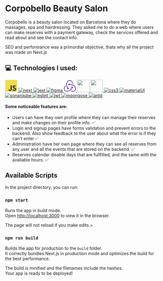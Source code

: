 # Corpobello Beauty Salon

Corpobello is a beauty salon located on Barcelona where they do massages, spa and hairdressing. 
They asked me to do a web where users can make reserves with a payment gateway, check the services offered and read about and see the contact info.

SEO and performance was a primordial objective, thats why all the project was made on Next.js


## 💻 Technologies I used:


<p> 

  </a> 
  <a href="https://developer.mozilla.org/en-US/docs/Web/JavaScript" target="_blank"> 
    <img src="https://raw.githubusercontent.com/devicons/devicon/master/icons/javascript/javascript-original.svg" alt="javascript" width="40" height="40"/> 
  </a> 
  <a href="https://nextjs.org/" target="_blank"> 
    <img src="http://www.legrandlucas.com/assets/nextjs__white.png=" alt="next" width="40" height="40"/> 
  </a> 
  <a href="https://jestjs.io" target="_blank"> 
    <img src="https://www.vectorlogo.zone/logos/jestjsio/jestjsio-icon.svg" alt="jest" width="40" height="40"/> 
  </a> 
  <a href="https://testing-library.com/" target="_blank">
    <img src="https://testing-library.com/img/octopus-128x128.png" alt="figma" width="40" height="40" /> 
  </a>
  <a href="https://redux.js.org" target="_blank"> 
    <img src="https://raw.githubusercontent.com/devicons/devicon/master/icons/redux/redux-original.svg" alt="redux" width="40" height="40"/> 
  </a> 
  <a href="https://github.com/" target="_blank">
    <img src="https://raw.githubusercontent.com/rahulbanerjee26/githubAboutMeGenerator/main/icons/github.svg" width="40" height="40">
  </a>
  <a href="https://git-scm.com/" target="_blank">
    <img src="https://raw.githubusercontent.com/rahulbanerjee26/githubAboutMeGenerator/main/icons/git.svg" width="40" height="40">
  </a>
  <a href="https://www.w3schools.com/css/" target="_blank"> 
    <img src="https://external-content.duckduckgo.com/iu/?u=https%3A%2F%2Fcdn1.iconfinder.com%2Fdata%2Ficons%2Flogotypes%2F32%2Fbadge-css-3-512.png&f=1&nofb=1" alt="css3" width="40" height="40"/>
  <a href="https://material-ui.com/" target="_blank"> 
    <img src="https://material-ui.com/static/logo_raw.svg" alt="materialUI" width="40" height="40"/> 
   </a>
   <a href="https://www.sonarqube.org/" target="_blank"> 
    <img src="https://encrypted-tbn0.gstatic.com/images?q=tbn:ANd9GcQO0yEhvvnlyrgcg3uHSsRBhehjzhs-WXGte9NyDRM0LsscmgtxHIT4vHU9B8hemUmhSrc&usqp=CAU" alt="sonarqube" width="40" height="40"/> 
   </a>
   <a href="https://eslint.org/" target="_blank"> 
    <img src="https://d33wubrfki0l68.cloudfront.net/204482ca413433c80cd14fe369e2181dd97a2a40/092e2/assets/img/logo.svg" alt="eslint" width="40" height="40"/> 
   </a>
    <a href="https://jwt.io/" target="_blank"> 
    <img src="https://jwt.io/img/logo.svg" alt="jwt" width="40" height="40"/> 
   </a>
  <a href="mongoosejs.com" target="_blank"> 
    <img src="https://mongoosejs.com/docs/images/mongoose5_62x30_transparent.png" alt="moongose" width="40" height="40"/> 
   </a>
   <a href="https://ant.design/" target="_blank"> 
    <img src="https://gw.alipayobjects.com/zos/rmsportal/rlpTLlbMzTNYuZGGCVYM.png" alt="antd" width="40" height="40"/> 
   </a>
</p>

#### Some noticeable features are:
- Users can have they own profile where they can manage their reserves and make changes on their profile info. ✅
- Login and signup pages have forms validation and prevent errors to the backend. Also show feedback to the user about what the error is if they can't enter ✅
- Administration have her own page where they can see all reserves from any user and all the events that are stored on the backend. ✅
- Reserves calendar disable days that are fullfilled, and the same with the avaliable hours. ✅

## Available Scripts

In the project directory, you can run:

### `npm start`

Runs the app in build mode.\
Open [http://localhost:3000](http://localhost:3000) to view it in the browser.

The page will not reload if you make edits.\=


### `npm run build`

Builds the app for production to the `build` folder.\
It correctly bundles Next.js in production mode and optimizes the build for the best performance.

The build is minified and the filenames include the hashes.\
Your app is ready to be deployed!
